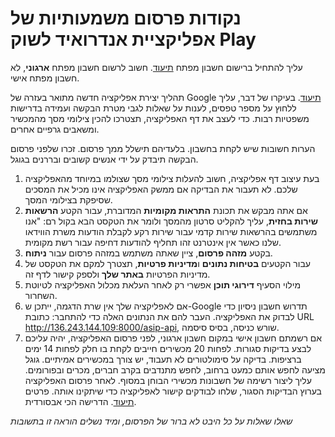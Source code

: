 # נקודות פרסום משמעותיות של אפליקציית אנדרואיד לשוק Play

עליך להתחיל ברישום חשבון מפתח [תיעוד](https://support.google.com/googleplay/android-developer/answer/6112435). חשוב לרשום חשבון מפתח **ארגוני**, לא חשבון מפתח אישי.

תהליך יצירת אפליקציה חדשה מתואר בעזרה של Google [תיעוד](https://support.google.com/googleplay/android-developer/answer/9859152).
בעיקרו של דבר, עליך ללחוץ על מספר טפסים, לענות על שאלות לגבי מטרת הבקשה ועמידה בדרישות משפטיות רבות.
כדי לעצב את דף האפליקציה, תצטרכו להכין צילומי מסך מהמכשיר ומשאבים גרפיים אחרים.

הערות חשובות שיש לקחת בחשבון. בלעדיהם תישלל ממך פרסום. זכרו שלפני פרסום הבקשה תיבדק על ידי אנשים קשובים ובררנים בגוגל.

1. בעת עיצוב דף אפליקציה, חשוב להעלות צילומי מסך שצולמו במיוחד מהאפליקציה שלכם. לא תעבור את הבדיקה אם ממשק האפליקציה אינו מכיל את המסכים שסיפקת בצילומי המסך.
2. אם אתה מבקש את תכונת **התראות מקומיות** המדוברת, עבור הקטע **הרשאות שירות בחזית**, עליך להקליט סרטון מהמסך ולומר את הטקסט הבא בקול רם: "אנו משתמשים בהרשאות שירות קדמי עבור שירות רקע לקבלת הודעות משרת הווידאו שלנו כאשר אין אינטרנט זהו תחליף להודעות דחיפה עבור רשת מקומית.
3. בקטע **מזהה פרסום**, ציין שאתה משתמש במזהה פרסום עבור **ניתוח**.
4. עבור הקטעים **בטיחות נתונים** ו**מדיניות פרטיות**, תצטרך למקם את הטקסט של מדיניות הפרטיות **באתר שלך** ולספק קישור לדף זה.
5. מילוי הסעיף **דירוגי תוכן** אפשרי רק לאחר העלאת מכלול האפליקציה לטיוטת השחרור.
6. אם לאפליקציה שלך אין שרת הדגמה, ייתכן ש-Google תדרוש חשבון ניסיון כדי לבדוק את האפליקציה. העבר להם את הנתונים האלה כדי להתחבר: כתובת URL http://136.243.144.109:8000/asip-api, שורש כניסה, בסיס סיסמה.
7. אם רשמתם חשבון אישי במקום חשבון ארגוני, לפני פרסום האפליקציה, יהיה עליכם לבצע בדיקות סגורות. לפחות 20 מכשירים חייבים לקחת בו חלק לפחות 14 ימים ברציפות. בדיקה על סימולטורים לא תעבוד, יש צורך במכשירים אמיתיים. גוגל מציעה לחפש אותם כמעט ברחוב, לחפש מתנדבים בקרב חברים, מכרים ובפורומים. עליך ליצור רשימה של חשבונות מכשירי הבוחן במסוף. לאחר פרסום האפליקציה בערוץ הבדיקות הסגור, שלחו לבודקים קישור לאפליקציה כדי שיתקינו אותה. פרטים [תיעוד](https://support.google.com/googleplay/android-developer/answer/14151465). הדרישה הכי אבסורדית.

_שאלו שאלות על כל היבט לא ברור של הפרסום, ומיד נשלים הוראה זו בתשובות_